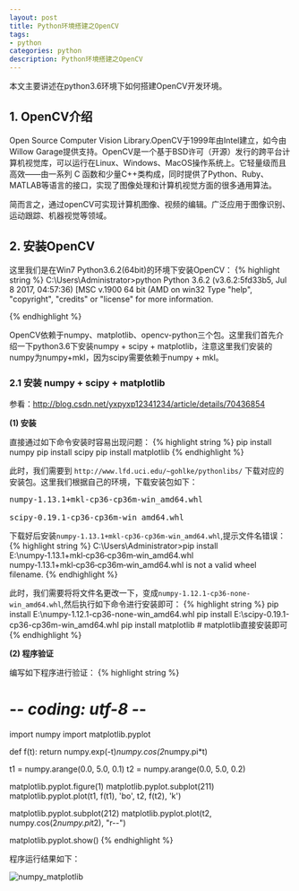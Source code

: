 ```yaml
---
layout: post
title: Python环境搭建之OpenCV
tags:
- python
categories: python
description: Python环境搭建之OpenCV
---
```


本文主要讲述在python3.6环境下如何搭建OpenCV开发环境。

<!-- more -->

## 1. OpenCV介绍
Open Source Computer Vision Library.OpenCV于1999年由Intel建立，如今由Willow Garage提供支持。OpenCV是一个基于BSD许可（开源）发行的跨平台计算机视觉库，可以运行在Linux、Windows、MacOS操作系统上。它轻量级而且高效——由一系列 C 函数和少量C++类构成，同时提供了Python、Ruby、MATLAB等语言的接口，实现了图像处理和计算机视觉方面的很多通用算法。

简而言之，通过openCV可实现计算机图像、视频的编辑。广泛应用于图像识别、运动跟踪、机器视觉等领域。

## 2. 安装OpenCV

这里我们是在Win7 Python3.6.2(64bit)的环境下安装OpenCV：
{% highlight string %}
C:\Users\Administrator>python
Python 3.6.2 (v3.6.2:5fd33b5, Jul  8 2017, 04:57:36) [MSC v.1900 64 bit (AMD
 on win32
Type "help", "copyright", "credits" or "license" for more information.
>>>
{% endhighlight %}

OpenCV依赖于numpy、matplotlib、opencv-python三个包。这里我们首先介绍一下python3.6下安装numpy + scipy + matplotlib，注意这里我们安装的numpy为numpy+mkl，因为scipy需要依赖于numpy + mkl。


### 2.1 安装 numpy + scipy + matplotlib
参看：http://blog.csdn.net/yxpyxp12341234/article/details/70436854

**(1) 安装**

直接通过如下命令安装时容易出现问题：
{% highlight string %}
pip install numpy
pip install scipy
pip install matplotlib
{% endhighlight %}


此时，我们需要到 ```http://www.lfd.uci.edu/~gohlke/pythonlibs/``` 下载对应的安装包。这里我们根据自己的环境，下载安装包如下：
<pre>
numpy‑1.13.1+mkl‑cp36‑cp36m‑win_amd64.whl

scipy-0.19.1-cp36-cp36m-win_amd64.whl
</pre> 


下载好后安装```numpy‑1.13.1+mkl‑cp36‑cp36m‑win_amd64.whl```,提示文件名错误：
{% highlight string %}
C:\Users\Administrator>pip install E:\numpy‑1.13.1+mkl‑cp36‑cp36m‑win_amd64.whl
numpy‑1.13.1+mkl‑cp36‑cp36m‑win_amd64.whl is not a valid wheel filename.
{% endhighlight %}


此时，我们需要将将文件名更改一下，变成```numpy-1.12.1-cp36-none-win_amd64.whl```,然后执行如下命令进行安装即可：
{% highlight string %}
pip install E:\numpy-1.12.1-cp36-none-win_amd64.whl
pip install E:\scipy-0.19.1-cp36-cp36m-win_amd64.whl
pip install matplotlib                        # matplotlib直接安装即可
{% endhighlight %}



**(2) 程序验证**

编写如下程序进行验证：
{% highlight string %}
# -*- coding: utf-8 -*-

import numpy
import matplotlib.pyplot

def f(t):
    return numpy.exp(-t)*numpy.cos(2*numpy.pi*t)

t1 = numpy.arange(0.0, 5.0, 0.1)
t2 = numpy.arange(0.0, 5.0, 0.2)

matplotlib.pyplot.figure(1)
matplotlib.pyplot.subplot(211)
matplotlib.pyplot.plot(t1, f(t1), 'bo', t2, f(t2), 'k')

matplotlib.pyplot.subplot(212)
matplotlib.pyplot.plot(t2, numpy.cos(2*numpy.pi*t2), "r--")

matplotlib.pyplot.show()
{% endhighlight %} 

程序运行结果如下：

![numpy_matplotlib](https://ivanzz1001.github.io/records/assets/img/python/numpy_matplotlib.png)










<br />
<br />
<br />

